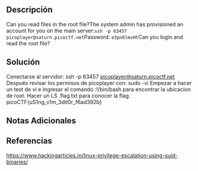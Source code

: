 ## Descripción 
Can you read files in the root file?The system admin has provisioned an account for you on the main server:`ssh -p 63457 picoplayer@saturn.picoctf.net`Password: `e3pn6lmvHt`Can you login and read the root file?
## Solución
Conectarse al servidor:
ssh -p 63457 picoplayer@saturn.picoctf.net
Después revisar los permisos de picoplayer con:
sudo -vi 
Empezar a hacer un test de vi e ingresar el comando :!/bin/bash para encontrar la ubicacion de root.
Hacer un LS .flag.txt para conocer la flag.
picoCTF{uS1ng_v1m_3dit0r_f6ad392b}

## Notas Adicionales 

## Referencias
https://www.hackingarticles.in/linux-privilege-escalation-using-suid-binaries/

